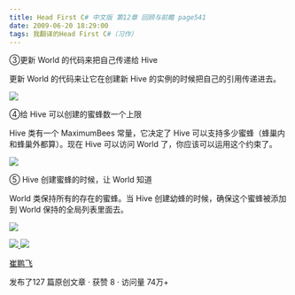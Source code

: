 ```yaml
---
title: Head First C# 中文版 第12章 回顾与前瞻 page541
date: 2009-06-20 18:29:00
tags: 我翻译的Head First C#（习作）
---
```

③更新  World  的代码来把自己传递给  Hive

  

更新  World  的代码来让它在创建新  Hive  的实例的时候把自己的引用传递进去。

  

![](https://p-blog.csdn.net/images/p_blog_csdn_net/cuipengfei1/EntryImages/20090620/2009-06-20_18-19-15.jpg)

④给  Hive  可以创建的蜜蜂数一个上限

  

Hive  类有一个  MaximumBees  常量，它决定了  Hive  可以支持多少蜜蜂（蜂巢内和蜂巢外都算）。现在  Hive  可以访问
World  了，你应该可以运用这个约束了。

  

![](https://p-blog.csdn.net/images/p_blog_csdn_net/cuipengfei1/EntryImages/20090620/2009-06-20_18-21-04.jpg)

⑤  Hive  创建蜜蜂的时候，让  World  知道

  

World  类保持所有的存在的蜜蜂。当  Hive  创建幼蜂的时候，确保这个蜜蜂被添加到  World  保持的全局列表里面去。

  

![](https://p-blog.csdn.net/images/p_blog_csdn_net/cuipengfei1/EntryImages/20090620/2009-06-20_18-26-11.jpg)



[ ![](https://profile.csdnimg.cn/5/2/5/3_cuipengfei1)
![](https://g.csdnimg.cn/static/user-reg-year/1x/11.png)
](https://blog.csdn.net/cuipengfei1)

[ 崔鹏飞 ](https://blog.csdn.net/cuipengfei1)

发布了127 篇原创文章  ·  获赞 8  ·  访问量 74万+

